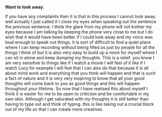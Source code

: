**Want to look away**.

If you have any complaints then it is that in this process I cannot look away. well actually I just called it I close my eyes when speaking out the sentence the previous sentence. I think the glare from my phone will not bother my eyes because I am talking by keeping the phone very close to me but I do wish that it would have been better if I could look away and my voice was loud enough to speak out things. it is sort of difficult to find a quiet place where I can keep recording without being filled as just by people for all the things I think of but it is also very easy to build up a room for myself where I can sit in alone and keep dumping my thoughts. This is a relief. you know I am very sensitive to things like if I watch a movie I will feel of it like if I watch Lucy for example I will feel that I can also do that because it is all about mind work and everything that you think will happen and that is such a fact of nature and it is very very inspiring to know that all your good thoughts will come back to you as good things and this will happen throughout your lifetime. So now that I have realised this about myself I think it is easier for me to be open to criticism and be comfortable in my own skin. Although I get saturated with my thoughts it is still better than having to type out and think of typing. this is like taking out a crucial block out of my life so that I can create more creatives.

